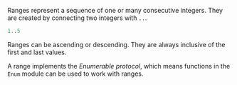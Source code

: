 Ranges represent a sequence of one or many consecutive integers. They are created by connecting two integers with `..`.

```elixir
1..5
```

Ranges can be ascending or descending. They are always inclusive of the first and last values.

A range implements the _Enumerable protocol_, which means functions in the `Enum` module can be used to work with ranges.